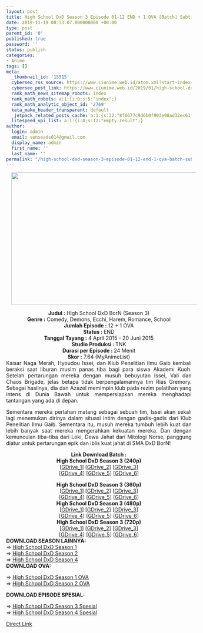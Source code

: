 ```yaml
---
layout: post
title: High School DxD Season 3 Episode 01-12 END + 1 OVA [Batch] Subtitle Indonesia
date: 2019-11-19 08:33:07.000000000 +00:00
type: post
parent_id: '0'
published: true
password: ''
status: publish
categories:
- Anime
tags: []
meta:
  _thumbnail_id: '15515'
  cyberseo_rss_source: https://www.ciunime.web.id/atom.xml?start-index=3151&max-results=150
  cyberseo_post_link: https://www.ciunime.web.id/2019/01/high-school-dxd-season-3-episode-01-12.html
  rank_math_news_sitemap_robots: index
  rank_math_robots: a:1:{i:0;s:5:"index";}
  rank_math_analytic_object_id: '2769'
  kata_make_header_transparent: default
  _jetpack_related_posts_cache: a:1:{s:32:"8f6677c9d6b0f903e98ad32ec61f8deb";a:2:{s:7:"expires";i:1663416946;s:7:"payload";a:0:{}}}
  litespeed_vpi_list: a:1:{i:0;s:12:"empty result";}
author:
  login: admin
  email: senseads014@gmail.com
  display_name: admin
  first_name: ''
  last_name: ''
permalink: "/high-school-dxd-season-3-episode-01-12-end-1-ova-batch-subtitle-indonesia/"
---
```

<div class="separator" style="clear: both; text-align: center;"><a href="https://1.bp.blogspot.com/-7f1CG5G8XrQ/XDOKHrH8VdI/AAAAAAAAGlE/sJdgy9LkaUEEgCoK9sFJtkGTRDw4vqrxgCPcBGAYYCw/s1600/High%2BSchool%2BDxD%2BSeason%2B3.png" imageanchor="1" style="margin-left: 1em; margin-right: 1em;"><img border="0" data-original-height="720" data-original-width="1280" height="360" src="{{ site.baseurl }}/assets/2019/11/High%2BSchool%2BDxD%2BSeason%2B3.png" width="640" /></a></div>
<p>
<div style="text-align: center;"><b>Judul :</b> High School DxD BorN (Season 3)</div>
<div style="text-align: center;"><b><b>Genre :</b></b> Comedy, Demons, Ecchi, Harem, Romance, School</div>
<div style="text-align: center;"><b>Jumlah Episode :</b> 12 + 1 OVA<br /><b>Status :&nbsp;</b>END<br /><b>Tanggal Tayang :</b> 4 April 2015 - 20 Juni 2015<br /><b>Studio Produksi : </b>TNK<br /><b>Durasi per Episode :&nbsp;</b>24 Menit</div>
<div style="text-align: center;"><b>Skor :</b> 7.64 (MyAnimeList)</div>
<div style="text-align: justify;"></div>
<div style="text-align: justify;">Kaisar Naga Merah, Hyoudou Issei, dan Klub Penelitian Ilmu Gaib kembali beraksi saat liburan musim panas tiba bagi para siswa Akademi Kuoh. Setelah pertarungan mereka dengan musuh bebuyutan Issei, Vali dan Chaos Brigade, jelas betapa tidak berpengalamannya tim Rias Gremory. Sebagai hasilnya, dia dan Azazel memimpin klub pada rezim pelatihan yang intens di Dunia Bawah untuk mempersiapkan mereka menghadapi tantangan yang ada di depan.</p>
<p>Sementara mereka perlahan matang sebagai sebuah tim, Issei akan sekali lagi menemukan dirinya dalam situasi intim dengan gadis-gadis dari Klub Penelitian Ilmu Gaib. Sementara itu, musuh mereka tumbuh lebih kuat dan lebih banyak saat mereka mengerahkan kekuatan mereka. Dan dengan kemunculan tiba-tiba dari Loki, Dewa Jahat dari Mitologi Norse, panggung diatur untuk pertarungan epik dan iblis kuat jahat di SMA DxD BorN!</p></div>
<div style="text-align: justify;"></div>
<div style="text-align: justify;"></div>
<div style="text-align: center;"><b>Link Download Batch :</b></div>
<div style="text-align: center;">
<div style="text-align: center;"><b>High School DxD Season 3 (240p)</b></div>
<div style="text-align: center;">[<a href="https://docs.google.com/uc?id=0B8bPXbqnuGG2Z19TbGlvcUFnTGM&amp;export=download" target="_blank" rel="noopener">GDrive_1</a>] [<a href="https://drive.google.com/uc?id=1kVKze0ML0Ve5N-8nK0_rnA-K8w6JcM4A" target="_blank" rel="noopener">GDrive_2</a>] [<a href="https://drive.google.com/uc?export=download&amp;id=1K4fdbZzsRneQxMc0hMuvMn6Qe2bXw1pT" target="_blank" rel="noopener">GDrive_3</a>]<br />[<a href="https://drive.google.com/uc?export=download&amp;id=1YEVvuRkLuZwTXf_fExWjCtwXUrQTwZvZ" target="_blank" rel="noopener">GDrive_4</a>] [<a href="https://drive.google.com/uc?export=download&amp;id=13AjnSzCzjCCAfHvZGCz3jwG6Ot0hl0Tp" target="_blank" rel="noopener">GDrive_5</a>] [<a href="https://drive.google.com/uc?export=download&amp;id=1PCBBi1T2BvTlCBVq1THorm6BVF5aRD8L" target="_blank" rel="noopener">GDrive_6</a>]</div>
<p></div>
<div style="text-align: center;"><b>High School DxD Season 3 (360p)</b></div>
<div style="text-align: center;">[<a href="https://drive.google.com/uc?export=download&amp;id=1_8W7rYlurYQlIzyodVw5Q9IwoQ_e4wWB" target="_blank" rel="noopener">GDrive_1</a>] [<a href="https://drive.google.com/uc?id=190CZPkyIzOYB9EHV-4Bf8BP6rVQnF7Ns" target="_blank" rel="noopener">GDrive_2</a>] [<a href="https://docs.google.com/uc?id=0B8bPXbqnuGG2bGk3Z1dibzN6bkE&amp;export=download" target="_blank" rel="noopener">GDrive_3</a>]<br />[<a href="https://drive.google.com/uc?export=download&amp;id=1ifTcTBUzjmYFFtQlVaU8moF_vcbPgqrf" target="_blank" rel="noopener">GDrive_4</a>] [<a href="https://drive.google.com/uc?id=1QBQmEl0cUe69ETMB3C5YKse-IV6avqfj" target="_blank" rel="noopener">GDrive_5</a>] [<a href="https://drive.google.com/uc?export=download&amp;id=1LuvRE6SAzAG0A8jbHOimXLgLohb78vXR" target="_blank" rel="noopener">GDrive_6</a>]</div>
<div style="text-align: center;"></div>
<div style="text-align: center;"><b>High School DxD Season 3 (480p)</b><br />[<a href="https://drive.google.com/uc?export=download&amp;id=1S9eUwTgtQJZKLnxfWQBobnTh-EIOZPXU" target="_blank" rel="noopener">GDrive_1</a>] [<a href="https://drive.google.com/uc?id=1833aKL90iwpPtWIMDMVD1vd2GaMoSpJY" target="_blank" rel="noopener">GDrive_2</a>] [<a href="https://docs.google.com/uc?id=0B8bPXbqnuGG2WXkwV0p3RVhjeFk&amp;export=download" target="_blank" rel="noopener">GDrive_3</a>]<br />[<a href="https://drive.google.com/uc?export=download&amp;id=1C5chZmgwJ6qI_Y4NpcJ5lTKf0nuIcZIA" target="_blank" rel="noopener">GDrive_4</a>] [<a href="https://drive.google.com/uc?id=1whHwUxKy2v9AHre6eUZSPkS6Y4zW3x1t" target="_blank" rel="noopener">GDrive_5</a>] [<a href="https://drive.google.com/uc?export=download&amp;id=1BhM0XXnsfbeHG8hr7VPYWDb_9WR4tgWD" target="_blank" rel="noopener">GDrive_6</a>]</div>
<div style="text-align: center;"><b>High School DxD Season 3 (720p)</b><br />[<a href="https://drive.google.com/uc?export=download&amp;id=1bsiA89i_iTc67f5XksHakQf_QhrVC8Ib" target="_blank" rel="noopener">GDrive_1</a>] [<a href="https://drive.google.com/uc?id=1IIMWqvauJJjIrNm8EoSn-cdGO2tk810s" target="_blank" rel="noopener">GDrive_2</a>] [<a href="https://docs.google.com/uc?id=0B8bPXbqnuGG2T1kybHlNYy13aFU&amp;export=download" target="_blank" rel="noopener">GDrive_3</a>]<br />[<a href="https://drive.google.com/uc?export=download&amp;id=1oXU5_nsOqF466MWYtAYhLVhKMSdxqbPa" target="_blank" rel="noopener">GDrive_4</a>] [<a href="https://drive.google.com/uc?id=1D8T4iyaeziLGTmPfE6peI-diCDtYDUh1" target="_blank" rel="noopener">GDrive_5</a>] [<a href="https://drive.google.com/uc?export=download&amp;id=1nMC1I2Y4tc19C3QCT0puKxtwN4qeTf1W" target="_blank" rel="noopener">GDrive_6</a>]
<div style="text-align: justify;">
<div style="text-align: justify;"></div>
<div style="text-align: justify;"><b>DOWNLOAD SEASON LAINNYA:</b></div>
<div style="text-align: justify;">=&gt;&nbsp;<a href="https://www.ciunime.web.id/2019/01/high-school-dxd-season-1-episode-01-12.html" target="_blank" rel="noopener">High School DxD Season 1</a></div>
<div style="text-align: justify;">=&gt;&nbsp;<a href="https://www.ciunime.web.id/2019/01/high-school-dxd-season-2-episode-01-12.html" target="_blank" rel="noopener">High School DxD Season 2</a><br />=&gt;&nbsp;<a href="https://www.ciunime.web.id/2019/01/high-school-dxd-season-4-episode-00-12.html" target="_blank" rel="noopener">High School DxD Season 4</a></div>
<div style="text-align: justify;"><b>DOWNLOAD OVA:</b></p>
<p>=&gt;&nbsp;<a href="https://www.ciunime.web.id/2019/08/high-school-dxd-season-1-episode-01-02.html" target="_blank" rel="noopener">High School DxD Season 1 OVA</a><br />=&gt;&nbsp;<a href="https://www.ciunime.web.id/2019/09/high-school-dxd-new-season-2-ova.html" target="_blank" rel="noopener">High School DxD Season 2 OVA</a></p>
<p><b>DOWNLOAD EPISODE SPESIAL:</b></p>
<p>=&gt;&nbsp;<a href="https://www.ciunime.web.id/2019/09/high-school-dxd-season-3-episode-01-06.html" target="_blank" rel="noopener">High School DxD Season 3 Spesial</a><br />=&gt;&nbsp;<a href="https://www.ciunime.web.id/2019/08/high-school-dxd-season-4-spesial.html" target="_blank" rel="noopener">High School DxD Season 4 Spesial</a></p>
</div>
</div>
</div>
<link rel="stylesheet" href="https://cdnjs.cloudflare.com/ajax/libs/font-awesome/4.7.0/css/font-awesome.min.css" />
<div class="divbtn"> <a href="https://handymansurrender.com/fihup8buzv?key=94550f7ce39444073321dde3b8782f97" class="btn"><i class="fa fa-download"></i> Direct Link</a> </div>
